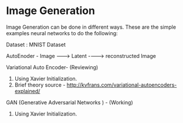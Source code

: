 # Image Generation
Image Generation can be done in different ways. These are the simple examples neural networks to do the following:

Dataset : 
MNIST Dataset

AutoEnoder - Image ---> Latent ----> reconstructed Image

Variational Auto Encoder- (Reviewing)
1. Using Xavier Initialization.
2. Brief theory source - http://kvfrans.com/variational-autoencoders-explained/

GAN (Generative Adversarial Networks ) - (Working)
1. Using Xavier Initialization.
